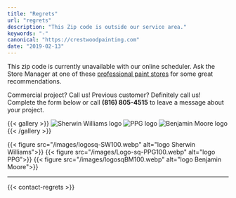 ```yaml
--- 
title: "Regrets"
url: "regrets"
description: "This Zip code is outside our service area."
keywords: "-"
canonical: "https://crestwoodpainting.com"
date: "2019-02-13"
--- 
```


This zip code is currently unavailable with our online scheduler. Ask the Store Manager at one of these [professional paint stores](https://www.google.com/search?q=paint+stores+kansas+city) for some great recommendations.

Commercial project? Call us! Previous customer? Definitely call us! Complete the form below or call **(816) 805-4515** to leave a message about your project.

{{< gallery >}}
![Sherwin Williams logo](/images/logosq-SW100.webp) ![PPG logo](/images/Logo-PPG.webp) ![Benjamin Moore logo](/images/logosqBM100.webp)
{{< /gallery >}}

{{< figure src="/images/logosq-SW100.webp" alt="logo Sherwin Williams">}} {{< figure src="/images/Logo-sq-PPG100.webp" alt="logo PPG">}} {{< figure src="/images/logosqBM100.webp" alt="logo Benjamin Moore">}}
___
{{< contact-regrets >}}
